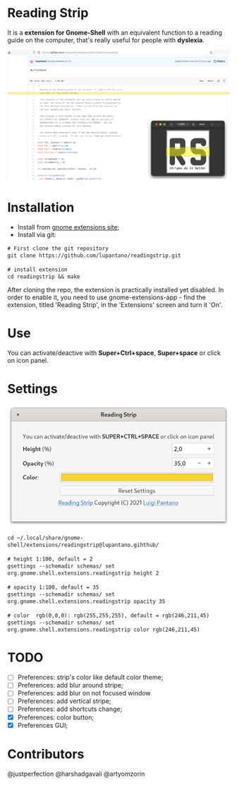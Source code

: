 # Reading Strip
It is a **extension for Gnome-Shell** with an equivalent function to a reading guide on the computer, that's really useful for people with **dyslexia**.

![Sample](img/sample_1.png)

# Installation
* Install from [gnome extensions site](https://extensions.gnome.org/extension/4419/reading-strip/);
* Install via git:
```
# First clone the git repository
git clone https://github.com/lupantano/readingstrip.git

# install extension
cd readingstrip && make
```

After cloning the repo, the extension is practically installed yet disabled. In order to enable it, you need to use gnome-extensions-app - find the extension, titled 'Reading Strip', in the 'Extensions' screen and turn it 'On'.

# Use
You can activate/deactive with **Super+Ctrl+space**, **Super+space** or click on icon panel.

# Settings
![Sample](img/sample_2.png)

```
cd ~/.local/share/gnome-shell/extensions/readingstrip@lupantano.gihthub/

# height 1:100, default = 2
gsettings --schemadir schemas/ set org.gnome.shell.extensions.readingstrip height 2

# opacity 1:100, default = 35
gsettings --schemadir schemas/ set org.gnome.shell.extensions.readingstrip opacity 35

# color  rgb(0,0,0): rgb(255,255,255), default = rgb(246,211,45)
gsettings --schemadir schemas/ set org.gnome.shell.extensions.readingstrip color rgb(246,211,45)
```

# TODO
- [ ] Preferences: strip's color like default color theme;
- [ ] Preferences: add blur around stripe;
- [ ] Preferences: add blur on not focused window 
- [ ] Preferences: add vertical stripe;
- [ ] Preferences: add shortcuts change;
- [x] Preferences: color button;
- [x] Preferences GUI;

# Contributors
@justperfection
@harshadgavali
@artyomzorin
